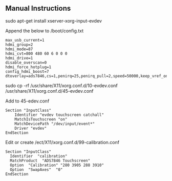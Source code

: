 ## Manual Instructions

sudo apt-get install xserver-xorg-input-evdev

Append the below to /boot/config.txt
```
max_usb_current=1
hdmi_group=2
hdmi_mode=87
hdmi_cvt=800 480 60 6 0 0 0
hdmi_drive=1
disable_overscan=0
hdmi_force_hotplug=1
config_hdmi_boost=7
dtoverlay=ads7846,cs=1,penirq=25,penirq_pull=2,speed=50000,keep_vref_on=0,pmax=255,xohms=150display_rotate=0
```
sudo cp -rf /usr/share/X11/xorg.conf.d/10-evdev.conf /usr/share/X11/xorg.conf.d/45-evdev.conf

Add to 45-edev.conf
```
Section "InputClass"
	Identifier "evdev touchscreen catchall"
	MatchIsTouchscreen "on"
	MatchDevicePath "/dev/input/event*"
	Driver "evdev"
EndSection
```

Edit or create
/ect/X11/xorg.conf.d/99-calibration.conf
```
Section "InputClass"
  Identifier  "calibration"
  MatchProduct  "ADS7846 Touchscreen"
  Option  "Calibration" "280 3905 288 3910"
  Option  "SwapAxes"  "0"
EndSection
```
